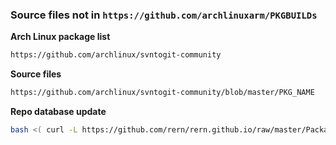 ### Source files not in `https://github.com/archlinuxarm/PKGBUILDs`

**Arch Linux package list**
```sh
https://github.com/archlinux/svntogit-community
```

**Source files**
```sh
https://github.com/archlinux/svntogit-community/blob/master/PKG_NAME
```

**Repo database update**
```sh
bash <( curl -L https://github.com/rern/rern.github.io/raw/master/Packages/repoupdate.sh )
```
